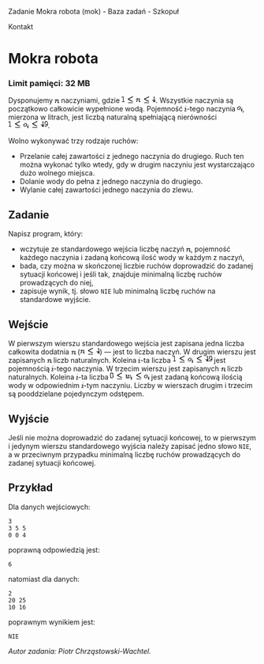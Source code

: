 Zadanie Mokra robota (mok) - Baza zadań - Szkopuł

Kontakt

# Mokra robota

### Limit pamięci: 32 MB

Dysponujemy
![Image](data:image/png;base64,iVBORw0KGgoAAAANSUhEUgAAAAkAAAAHAQAAAAGF52pbAAAAAnRSTlMAAQGU/a4AAAAiSURBVAiZYzjAwMDwgAEEdoDpBQwfGBIY8hoY7jQwzGUAAHG1CBC4It4cAAAAAElFTkSuQmCC)
naczyniami, gdzie
![Image](data:image/png;base64,iVBORw0KGgoAAAANSUhEUgAAAEUAAAANAQAAAAGg+q4TAAAAAnRSTlMAAQGU/a4AAACJSURBVAiZLYqxDcJAEAS3A0r4EgjJMJ1QAiEBwdMBKdm7EOS7MkiQgw8IkHhZDjDy65ZDsFqtRqMFj/j15rtSjKPiMAPPHfAikLN7YWphcRtbJOvdSs+ikIaiuNiais4suukkbRCY/FODLRRLZpIDzyjWOAVeUd6c95VfYrA7TxVOQ31w8h//mT4m3GLPU5+OygAAAABJRU5ErkJggg==).
Wszystkie naczynia są początkowo całkowicie wypełnione wodą. Pojemność
![Image](data:image/png;base64,iVBORw0KGgoAAAANSUhEUgAAAAQAAAALAQAAAAEH2yGQAAAAAnRSTlMAAQGU/a4AAAAgSURBVAiZY2hgaGCAgAaGA2D2ASB0gMIPQHiBYQNDAgCW6AkBJunwlwAAAABJRU5ErkJggg==)-tego
naczynia
![Image](data:image/png;base64,iVBORw0KGgoAAAANSUhEUgAAAAoAAAAKAQAAAAHSTsKGAAAAAnRSTlMAAQGU/a4AAAAwSURBVAiZYzjA0MDAAMQJDA4MB4Awg2EHwwyGCoYbDAoMPxj2HmCobGAoZmD4D0IAD9YM6Irrlj4AAAAASUVORK5CYII=),
mierzona w litrach, jest liczbą naturalną spełniającą nierówności
![Image](data:image/png;base64,iVBORw0KGgoAAAANSUhEUgAAAFAAAAAOAQAAAAHn6ZYRAAAAAnRSTlMAAQGU/a4AAACWSURBVAiZTcwhDsJAAETRcUiOUInkCL0SDtGE5QZwAsoROAG7BoEgSFwRTTBN2DYVpUD3s3WYyRMzI5yCE2vdnDpbq+1rZcNefrkVn4PKphY5vhLG5E/lzDjJerpe1nINOpKmMVd3+5bd4QslGM4KUz9BcxogpP1FniSyZCjkv5DF25FsQmsa3CLyFR6GJHYZR2bMP/4AESJ4hq5VSi8AAAAASUVORK5CYII=).

Wolno wykonywać trzy rodzaje ruchów:

  * Przelanie całej zawartości z jednego naczynia do drugiego. Ruch ten można wykonać tylko wtedy, gdy w drugim naczyniu jest wystarczająco dużo wolnego miejsca. 
  * Dolanie wody do pełna z jednego naczynia do drugiego. 
  * Wylanie całej zawartości jednego naczynia do zlewu. 

## Zadanie

Napisz program, który:

  * wczytuje ze standardowego wejścia liczbę naczyń ![Image](data:image/png;base64,iVBORw0KGgoAAAANSUhEUgAAAAkAAAAHAQAAAAGF52pbAAAAAnRSTlMAAQGU/a4AAAAiSURBVAiZYzjAwMDwgAEEdoDpBQwfGBIY8hoY7jQwzGUAAHG1CBC4It4cAAAAAElFTkSuQmCC), pojemność każdego naczynia i zadaną końcową ilość wody w każdym z naczyń, 
  * bada, czy można w skończonej liczbie ruchów doprowadzić do zadanej sytuacji końcowej i jeśli tak, znajduje minimalną liczbę ruchów prowadzących do niej, 
  * zapisuje wynik, tj. słowo `NIE` lub minimalną liczbę ruchów na standardowe wyjście. 

## Wejście

W pierwszym wierszu standardowego wejścia jest zapisana jedna liczba całkowita
dodatnia
![Image](data:image/png;base64,iVBORw0KGgoAAAANSUhEUgAAAAkAAAAHAQAAAAGF52pbAAAAAnRSTlMAAQGU/a4AAAAiSURBVAiZYzjAwMDwgAEEdoDpBQwfGBIY8hoY7jQwzGUAAHG1CBC4It4cAAAAAElFTkSuQmCC)
(![Image](data:image/png;base64,iVBORw0KGgoAAAANSUhEUgAAACgAAAANAQAAAAGE4yHTAAAAAnRSTlMAAQGU/a4AAABmSURBVAiZFYmxDcJAEAQnI3Q5Dgi+I1PC0wg1EBL+ZQ7/CkByQADhow9AMmJ93pVWo1lefKONm/E2ZIzG0ejBtVFK4xlSH0eLM2TnmoKrc9IZHRrSL/fYWSuTUuxdj/gu+Z92H9kANtE8jjAUT3MAAAAASUVORK5CYII=))
— jest to liczba naczyń. W drugim wierszu jest zapisanych
![Image](data:image/png;base64,iVBORw0KGgoAAAANSUhEUgAAAAkAAAAHAQAAAAGF52pbAAAAAnRSTlMAAQGU/a4AAAAiSURBVAiZYzjAwMDwgAEEdoDpBQwfGBIY8hoY7jQwzGUAAHG1CBC4It4cAAAAAElFTkSuQmCC)
liczb naturalnych. Koleina
![Image](data:image/png;base64,iVBORw0KGgoAAAANSUhEUgAAAAQAAAALAQAAAAEH2yGQAAAAAnRSTlMAAQGU/a4AAAAgSURBVAiZY2hgaGCAgAaGA2D2ASB0gMIPQHiBYQNDAgCW6AkBJunwlwAAAABJRU5ErkJggg==)-ta
liczba
![Image](data:image/png;base64,iVBORw0KGgoAAAANSUhEUgAAAFAAAAAOAQAAAAHn6ZYRAAAAAnRSTlMAAQGU/a4AAACWSURBVAiZTcwhDsJAAETRcUiOUInkCL0SDtGE5QZwAsoROAG7BoEgSFwRTTBN2DYVpUD3s3WYyRMzI5yCE2vdnDpbq+1rZcNefrkVn4PKphY5vhLG5E/lzDjJerpe1nINOpKmMVd3+5bd4QslGM4KUz9BcxogpP1FniSyZCjkv5DF25FsQmsa3CLyFR6GJHYZR2bMP/4AESJ4hq5VSi8AAAAASUVORK5CYII=)
jest pojemnością
![Image](data:image/png;base64,iVBORw0KGgoAAAANSUhEUgAAAAQAAAALAQAAAAEH2yGQAAAAAnRSTlMAAQGU/a4AAAAgSURBVAiZY2hgaGCAgAaGA2D2ASB0gMIPQHiBYQNDAgCW6AkBJunwlwAAAABJRU5ErkJggg==)-tego
naczynia. W trzecim wierszu jest zapisanych
![Image](data:image/png;base64,iVBORw0KGgoAAAANSUhEUgAAAAkAAAAHAQAAAAGF52pbAAAAAnRSTlMAAQGU/a4AAAAiSURBVAiZYzjAwMDwgAEEdoDpBQwfGBIY8hoY7jQwzGUAAHG1CBC4It4cAAAAAElFTkSuQmCC)
liczb naturalnych. Koleina
![Image](data:image/png;base64,iVBORw0KGgoAAAANSUhEUgAAAAQAAAALAQAAAAEH2yGQAAAAAnRSTlMAAQGU/a4AAAAgSURBVAiZY2hgaGCAgAaGA2D2ASB0gMIPQHiBYQNDAgCW6AkBJunwlwAAAABJRU5ErkJggg==)-ta
liczba
![Image](data:image/png;base64,iVBORw0KGgoAAAANSUhEUgAAAE8AAAAOAQAAAAExTEx0AAAAAnRSTlMAAQGU/a4AAACeSURBVAiZTcshDsJAFATQuUEFB+ghEAhEj4GswyIQhFTsEbC4HoIDsHiSVhGCaEUbcN1takq2+4etY5JJnpgBNfYaSuOhcUhLDJNFJhbGlaAv0TwtVE5HKLX5GOSM2CIx9IL6ykFQSVq8UanUvFCHZYWEC3aQiLcJS/YMaSjIGAdJMnMiL+pL3+HIE1c7xu6ONUduC/bujPnDInT84w8yZnaSQO44RQAAAABJRU5ErkJggg==)
jest zadaną końcową ilością wody w odpowiednim
![Image](data:image/png;base64,iVBORw0KGgoAAAANSUhEUgAAAAQAAAALAQAAAAEH2yGQAAAAAnRSTlMAAQGU/a4AAAAgSURBVAiZY2hgaGCAgAaGA2D2ASB0gMIPQHiBYQNDAgCW6AkBJunwlwAAAABJRU5ErkJggg==)-tym
naczyniu. Liczby w wierszach drugim i trzecim są pooddzielane pojedynczym
odstępem.

## Wyjście

Jeśli nie można doprowadzić do zadanej sytuacji końcowej, to w pierwszym i
jedynym wierszu standardowego wyjścia należy zapisać jedno słowo `NIE`, a w
przeciwnym przypadku minimalną liczbę ruchów prowadzących do zadanej sytuacji
końcowej.

## Przykład

Dla danych wejściowych:

    
    
    3
    3 5 5
    0 0 4
    

poprawną odpowiedzią jest:

    
    
    6
    

natomiast dla danych:

    
    
    2
    20 25
    10 16
    

poprawnym wynikiem jest:

    
    
    NIE
    

_Autor zadania: Piotr Chrząstowski-Wachtel._


